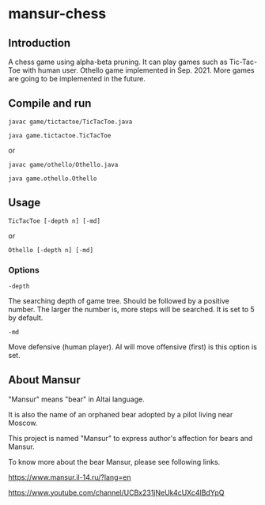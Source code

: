 # mansur-chess

## Introduction

A chess game using alpha-beta pruning.
It can play games such as Tic-Tac-Toe with human user.
Othello game implemented in Sep. 2021.
More games are going to be implemented in the future.

## Compile and run

`javac game/tictactoe/TicTacToe.java`

`java game.tictactoe.TicTacToe`

or

`javac game/othello/Othello.java`

`java game.othello.Othello`

## Usage

`TicTacToe [-depth n] [-md]`

or

`Othello [-depth n] [-md]`

### Options

`-depth`

The searching depth of game tree. Should be followed by a positive number. The larger the number is, more steps will be searched. It is set to 5 by default.

`-md`

Move defensive (human player). AI will move offensive (first) is this option is set.

## About Mansur

"Mansur" means "bear" in Altai language.

It is also the name of an orphaned bear adopted by a pilot living near Moscow.

This project is named "Mansur" to express author's affection for bears and Mansur.

To know more about the bear Mansur, please see following links.

https://www.mansur.il-14.ru/?lang=en

https://www.youtube.com/channel/UCBx231jNeUk4cUXc4lBdYpQ